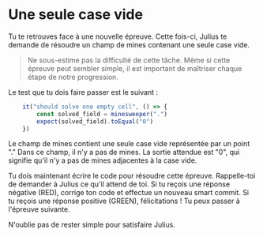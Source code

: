 # Une seule case vide

Tu te retrouves face à une nouvelle épreuve. Cette fois-ci, Julius te demande de résoudre un champ de mines contenant une seule case vide.

> Ne sous-estime pas la difficulté de cette tâche. Même si cette épreuve peut sembler simple, il est important de maîtriser chaque étape de notre progression.

Le test que tu dois faire passer est le suivant :

```typescript
    it("should solve one empty cell", () => {
        const solved_field = minesweeper(".")
        expect(solved_field).toEqual("0")
    })
```

Le champ de mines contient une seule case vide représentée par un point "."
Dans ce champ, il n'y a pas de mines. La sortie attendue est "0", qui signifie qu'il n'y a pas de mines adjacentes à la case vide.

Tu dois maintenant écrire le code pour résoudre cette épreuve. Rappelle-toi de demander à Julius ce qu'il attend de toi. Si tu reçois une réponse négative (RED), corrige ton code et effectue un nouveau smart commit. Si tu reçois une réponse positive (GREEN), félicitations ! Tu peux passer à l'épreuve suivante.

N'oublie pas de rester simple pour satisfaire Julius.